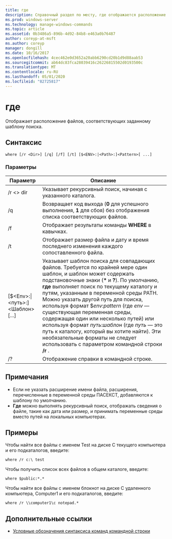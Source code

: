 ```yaml
---
title: где
description: Справочный раздел по месту, где отображается расположение файлов, соответствующих заданному шаблону поиска.
ms.prod: windows-server
ms.technology: manage-windows-commands
ms.topic: article
ms.assetid: 0b3486a5-896b-4d92-84b8-e463a0b76487
author: coreyp-at-msft
ms.author: coreyp
manager: dongill
ms.date: 10/16/2017
ms.openlocfilehash: 4cec462e0d3652a20abb6290cd20b1d9d88aab53
ms.sourcegitcommit: ab64dc83fca28039416c26226815502d0193500c
ms.translationtype: MT
ms.contentlocale: ru-RU
ms.lasthandoff: 05/01/2020
ms.locfileid: "82725817"
---
```

# <a name="where"></a>где



Отображает расположение файлов, соответствующих заданному шаблону поиска.



## <a name="syntax"></a>Синтаксис

```
where [/r <Dir>] [/q] [/f] [/t] [$<ENV>:|<Path>:]<Pattern>[ ...] 
```

### <a name="parameters"></a>Параметры

|Параметр|Описание|
|---------|-----------|
|/r \<> dir|Указывает рекурсивный поиск, начиная с указанного каталога.|
|/q|Возвращает код выхода (**0** для успешного выполнения, **1** для сбоя) без отображения списка соответствующих файлов.|
|/f|Отображает результаты команды **WHERE** в кавычках.|
|/t|Отображает размер файла и дату и время последнего изменения каждого сопоставленного файла.|
|[$\<Env>:\|\<путь>:] \<Шаблон> [...]|Указывает шаблон поиска для совпадающих файлов. Требуется по крайней мере один шаблон, и шаблон может содержать подстановочные знаки (**&#42;** и **?**). По умолчанию, **где** выполняет поиск по текущему каталогу и путям, указанным в переменной среды PATH. Можно указать другой путь для поиска, используя формат $*env*:*pattern* (где *env* — существующая переменная среды, содержащая один или несколько путей) или используя формат *путь*:*шаблон* (где *путь* — это путь к каталогу, который вы хотите найти). Эти необязательные форматы не следует использовать с параметром командной строки **/r** .|
|/?|Отображение справки в командной строке.|

## <a name="remarks"></a>Примечания

-   Если не указать расширение имени файла, расширения, перечисленные в переменной среды ПАСЕКСТ, добавляются к шаблону по умолчанию.
-   **Где** можно выполнять рекурсивный поиск, отображать сведения о файле, такие как дата или размер, и принимать переменные среды вместо путей на локальных компьютерах.

## <a name="examples"></a>Примеры

Чтобы найти все файлы с именем Test на диске C текущего компьютера и его подкаталогов, введите:
```
where /r c:\ test 
```
Чтобы получить список всех файлов в общем каталоге, введите:
```
where $public:*.*
```
Чтобы найти все файлы с именем блокнот на диске C удаленного компьютера, Computer1 и его подкаталогов, введите:
```
where /r \\computer1\c notepad.*
```

## <a name="additional-references"></a>Дополнительные ссылки

- [Условные обозначения синтаксиса команд командной строки](command-line-syntax-key.md)